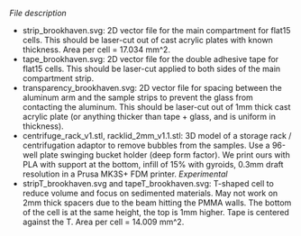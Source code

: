 *File description*

- strip_brookhaven.svg: 2D vector file for the main compartment for flat15 cells. This should be laser-cut out of cast acrylic plates with known thickness. Area per cell = 17.034 mm^2.
- tape_brookhaven.svg: 2D vector file for the double adhesive tape for flat15 cells. This should be laser-cut applied to both sides of the main compartment strip.
- transparency_brookhaven.svg: 2D vector file for spacing between the aluminum arm and the sample strips to prevent the glass from contacting the aluminum. This should be laser-cut out of 1mm thick cast acrylic plate (or anything thicker than tape + glass, and is uniform in thickness).
- centrifuge_rack_v1.stl, racklid_2mm_v1.1.stl: 3D model of a storage rack / centrifugation adaptor to remove bubbles from the samples. Use a 96-well plate swinging bucket holder (deep form factor). We print ours with PLA with support at the bottom, infill of 15% with gyroids, 0.3mm draft resolution in a Prusa MK3S+ FDM printer.
*Experimental*
- stripT_brookhaven.svg and tapeT_brookhaven.svg: T-shaped cell to reduce volume and focus on sedimented materials. May not work on 2mm thick spacers due to the beam hitting the PMMA walls. The bottom of the cell is at the same height, the top is 1mm higher. Tape is centered against the T. Area per cell = 14.009 mm^2.
